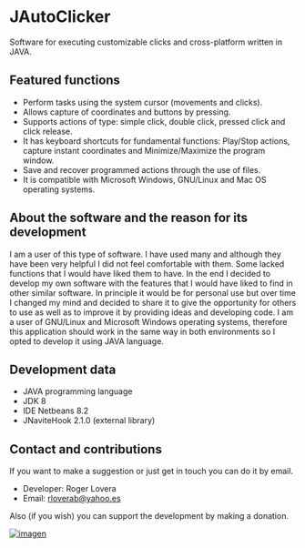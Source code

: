 # JAutoClicker
Software for executing customizable clicks and cross-platform written in JAVA.

## Featured functions
* Perform tasks using the system cursor (movements and clicks).
* Allows capture of coordinates and buttons by pressing.
* Supports actions of type: simple click, double click, pressed click and click release.
* It has keyboard shortcuts for fundamental functions: Play/Stop actions, capture instant coordinates and Minimize/Maximize the program window.
* Save and recover programmed actions through the use of files.
* It is compatible with Microsoft Windows, GNU/Linux and Mac OS operating systems.

## About the software and the reason for its development
I am a user of this type of software. I have used many and although they have been very helpful I did not feel comfortable with them. Some lacked functions that I would have liked them to have. In the end I decided to develop my own software with the features that I would have liked to find in other similar software. In principle it would be for personal use but over time I changed my mind and decided to share it to give the opportunity for others to use as well as to improve it by providing ideas and developing code. I am a user of GNU/Linux and Microsoft Windows operating systems, therefore this application should work in the same way in both environments so I opted to develop it using JAVA language.

## Development data
* JAVA programming language
* JDK 8
* IDE Netbeans 8.2
* JNaviteHook 2.1.0 (external library)

## Contact and contributions
If you want to make a suggestion or just get in touch you can do it by email.

* Developer: Roger Lovera
* Email: rloverab@yahoo.es

Also (if you wish) you can support the development by making a donation.

[imagen_donativo]: https://www.paypalobjects.com/es_XC/i/btn/btn_donateCC_LG.gif

[enlace_donativo]: https://www.paypal.com/cgi-bin/webscr?cmd=_donations&business=EVGQ6CM66V7XY&lc=AL&item_name=JAutoClicker%20development&item_number=JACDEV&currency_code=USD&bn=PP%2dDonationsBF%3abtn_donateCC_LG%2egif%3aNonHosted

[![imagen][imagen_donativo]][enlace_donativo]
